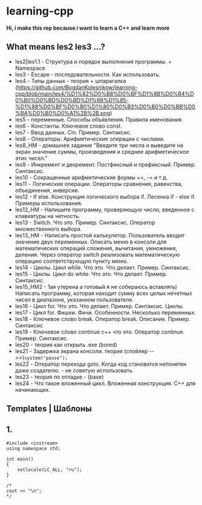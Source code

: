 # learning-cpp
**Hi, i make this rep because i want to learn a C++  and learn more** 

## What means les2 les3 ...?
* les2|les1.1 - Структура и порядок выполнения программы. + Namespace
* les3 - Escape - последовательности. Как использовать.
* les4 - Типы данных - теория + шпарагалка (https://github.com/BogdanKolesnikow/learning-cpp/blob/main/les4/%D1%82%D0%B8%D0%BF%D1%8B%D0%B4%D0%B0%D0%BD%D0%BD%D1%8B%D1%85-%D1%88%D0%BF%D0%B0%D1%80%D0%B3%D0%B0%D0%BB%D0%BA%D0%B0%D0%A1%2B%2B.png)
* les5 - переменные. Способы объявления. Правила именования.
* les6 - Константы. Ключевое слово const.
* les7 - Ввод данных. Cin. Пример. Синтаксис.
* les8 - Операторы. Арифметические операции с числами.
* les8_HM - домашнее задание "Введите три числа и выведите на экран значение суммы, произведения и среднее арифметическое этих чисел."
* les9 - Инкремент и декремент. Постфиксный и префиксный. Пример. Синтаксис.
* les10 - Сокращенные арифметические формы +=, -= и т д.
* les11 - Логические операции. Операторы сравнения, равенства, объединения, инверсия.
* les12 - If else. Конструкция логического выбора if. Лесенка if - else if. Примеры использования.
* les12_HM - Напишите программу, проверяющую число, введенное с клавиатуры на четность.
* les13 - Switch. Что это. Пример. Синтаксис. Оператор множественного выбора.
* les13_HM - Написать простой калькулятор. Пользователь вводит значение двух переменных. Описать меню в консоли для математических операций сложения, вычитания, умножения, деления. Через оператор switch реализовать математическую операцию соответствующую пункту меню.
* les14 - Циклы. Цикл while. Что это. Что делает. Пример. Синтаксис.
* les15 - Циклы. Цикл do while. Что это. Что делает. Пример. Синтаксис.
* les15_HM2 - 1ая утерена а готовый я не собераюсь вставлять) Написать программу, которая находит сумму всех целых нечетных чисел в диапазоне, указанном пользователе.
* les16 - Цикл for. Что это. Что делает. Пример. Синтаксис. Циклы.
* les17 - Цикл for. Фишки. Фичи. Особенности. Несколько переменных.
* les18 - Ключевое слово break. Оператор break. Описание. Пример. Синтаксис
* les19 - Ключевое слово continue c++ что это. Оператор continue. Пример. Синтаксис.
* les20 - теория как открыть .exe (bored)
* les21 - Задержка экрана консоли. теория (спойлер -->>)```system("pause");```
* les22 - Оператор перехода goto. Когда код становится непонятен даже создателю. - не советую использовать
* les23 - теория по отладке - (base)
* les24 - Что такое вложенный цикл. Вложенная конструкция. C++ для начинающих.

## Templates | Шаблоны

## 1. 
```
#include <iostream>
using namespace std;

int main()
{
	setlocale(LC_ALL, "ru");
}

/*
cout << "\n";
*/
```
